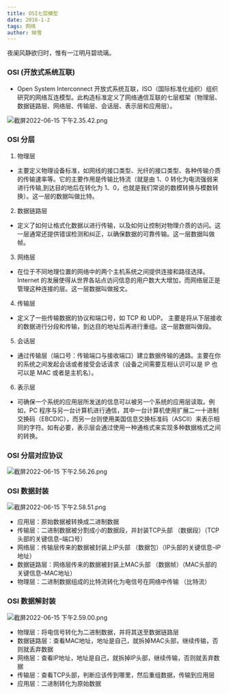 ```yaml
---
title: OSI七层模型
date: 2016-1-2
tags: 网络
author: 映雪
---
```


夜阑风静欲归时，惟有一江明月碧琉璃。

<!--more-->

### OSI (开放式系统互联)

- Open System Interconnect 开放式系统互联，ISO（国际标准化组织）组织研究的网络互连模型。此构造标准定义了网络通信互联的七层框架（物理层、数据链路层、网络层、传输层、会话层、表示层和应用层）。

![截屏2022-06-15 下午2.35.42.png](/images/2022/06/15/ERNdWF8jcMibHS1.png)

### OSI 分层

1. 物理层

- 主要定义物理设备标准，如网线的接口类型、光纤的接口类型、各种传输介质的传输速率等。它的主要作用是传输比特流（就是由 1、0 转化为电流强弱来进行传输,到达目的地后在转化为 1、0，也就是我们常说的数模转换与模数转换）。这一层的数据叫做比特。

2. 数据链路层

- 定义了如何让格式化数据以进行传输，以及如何让控制对物理介质的访问。这一层通常还提供错误检测和纠正，以确保数据的可靠传输。这一层数据叫做帧。

3. 网络层

- 在位于不同地理位置的网络中的两个主机系统之间提供连接和路径选择。Internet 的发展使得从世界各站点访问信息的用户数大大增加，而网络层正是管理这种连接的层。这一层数据叫做报文。

4. 传输层

- 定义了一些传输数据的协议和端口号，如 TCP 和 UDP。 主要是将从下层接收的数据进行分段和传输，到达目的地址后再进行重组。这一层数据叫做段。

5. 会话层

- 通过传输层（端口号：传输端口与接收端口）建立数据传输的通路。主要在你的系统之间发起会话或者接受会话请求（设备之间需要互相认识可以是 IP 也可以是 MAC 或者是主机名）。

6. 表示层

- 可确保一个系统的应用层所发送的信息可以被另一个系统的应用层读取。例如，PC 程序与另一台计算机进行通信，其中一台计算机使用扩展二一十进制交换码（EBCDIC），而另一台则使用美国信息交换标准码（ASCII）来表示相同的字符。如有必要，表示层会通过使用一种通格式来实现多种数据格式之间的转换。


### OSI 分层对应协议

![截屏2022-06-15 下午2.56.26.png](/images/2022/06/15/d34uQzmKFYWOPj7.png)

### OSI 数据封装

![截屏2022-06-15 下午2.58.51.png](/images/2022/06/15/NVaUwKfDxpY86b2.png)

- 应用层：原始数据被转换成二进制数据
- 传输层：二进制数据被分割成小的数据段，并封装TCP头部 （数据段）（TCP头部的关键信息–端口号）
- 网络层：传输层传来的数据被封装上IP头部 （数据包）（IP头部的关键信息–IP地址）
- 数据链路层：网络层传来的数据被封装上MAC头部 （数据帧）（MAC头部的关键信息–MAC地址）
- 物理层：二进制数据组成的比特流转化为电信号在网络中传输 （比特流）


### OSI 数据解封装

![截屏2022-06-15 下午2.59.00.png](/images/2022/06/15/IqydmU38V4wpWgC.png)

- 物理层：将电信号转化为二进制数据，并将其送至数据链路层
- 数据链路层：查看MAC地址，地址是自己，就拆掉MAC头部，继续传输，否则就丢弃数据
- 网络层：查看IP地址，地址是自己，就拆掉IP头部，继续传输，否则就丢弃数据
- 传输层：查看TCP头部，判断应该传到哪里，然后重组数据，传输到应用层
- 应用层：二进制转化为原始数据
